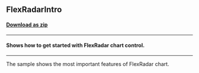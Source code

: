 ## FlexRadarIntro
#### [Download as zip](https://downgit.github.io/#/home?url=https://github.com/GrapeCity/ComponentOne-UWP-Samples/tree/master/\C1.UWP.FlexChart\CS\FlexRadarIntro)
____
#### Shows how to get started with FlexRadar chart control.
____
The sample shows the most important features of FlexRadar chart.
